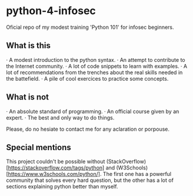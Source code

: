 # python-4-infosec
Oficial repo of my modest training 'Python 101' for infosec beginners.

## What is this
· A modest introduction to the python syntax.
· An attempt to contribute to the Internet community.
· A lot of code snippets to learn with examples.
· A lot of recommendations from the trenches about the real skills needed in the battefield.
· A pile of cool exercices to practice some concepts.

## What is not
· An absolute standard of programming.
· An official course given by an expert.
· The best and only way to do things.

Please, do no hesiate to contact me for any aclaration or porpouse.

## Special mentions
This project couldn't be possible without (StackOverflow)[https://stackoverflow.com/tags/python] and (W3Schools)[https://www.w3schools.com/python/]. The first one has a powerful community that solves every hard question, but the other has a lot of sections explaining python better than myself.
